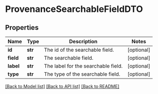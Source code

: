 # ProvenanceSearchableFieldDTO

## Properties
Name | Type | Description | Notes
------------ | ------------- | ------------- | -------------
**id** | **str** | The id of the searchable field. | [optional] 
**field** | **str** | The searchable field. | [optional] 
**label** | **str** | The label for the searchable field. | [optional] 
**type** | **str** | The type of the searchable field. | [optional] 

[[Back to Model list]](../README.md#documentation-for-models) [[Back to API list]](../README.md#documentation-for-api-endpoints) [[Back to README]](../README.md)


